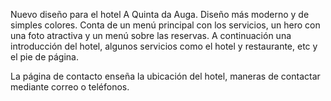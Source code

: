 Nuevo diseño para el hotel A Quinta da Auga. Diseño más moderno y de simples colores. Conta de un menú principal con los servicios, un hero con una foto atractiva y un menú sobre las reservas.
A continuación una introducción del hotel, algunos servicios como el hotel y restaurante, etc y el pie de página. 

La página de contacto enseña la ubicación del hotel, maneras de contactar mediante correo o teléfonos.
